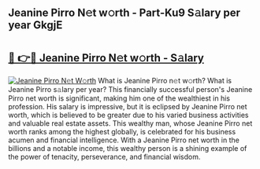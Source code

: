## Jeanine Pirro N𝚎t w𝚘rth - Part-Ku9 S𝚊lary per year GkgjE

# <h2><a href="http://gc1ksac.nevu.top/?p=Jeanine+Pirro">🔗 👉🔴 Jeanine Pirro N𝚎t w𝚘rth - S𝚊lary</a></h2>

[![Jeanine Pirro N𝚎t W𝚘rth](https://i.imgur.com/Oavwk0R.jpeg)](http://gc1ksac.nevu.top/?p=Jeanine+Pirro)
What is Jeanine Pirro n𝚎t w𝚘rth? What is Jeanine Pirro s𝚊lary per year?
This financially successful person's Jeanine Pirro net worth is significant, making him one of the wealthiest in his profession. His salary is impressive, but it is eclipsed by Jeanine Pirro net worth, which is believed to be greater due to his varied business activities and valuable real estate assets. This wealthy man, whose Jeanine Pirro net worth ranks among the highest globally, is celebrated for his business acumen and financial intelligence. With a Jeanine Pirro net worth in the billions and a notable income, this wealthy person is a shining example of the power of tenacity, perseverance, and financial wisdom.
